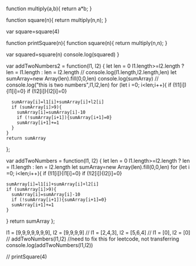 function multiply(a,b){
return a\*b;
}

function square(n){
return multiply(n,n);
}

var square=square(4)

function printSquare(n){
function square(n){
return multiply(n,n);
}

var squared=square(n)
console.log(squared)
}

var addTwoNumbers2 = function(l1, l2) {
let len = 0
l1.length>=l2.length ? len = l1.length : len = l2.length
// console.log(l1.length,l2.length,len)
let sumArray=new Array(len).fill(0,0,len)
console.log(sumArray)
// console.log("this is two numbers",l1,l2,len)
for (let i =0; i<len;i++){
if (!l1[i]){l1[i]=0}
if (!l2[i]){l2[i]=0}

      sumArray[i]=l1[i]+sumArray[i]+l2[i]
      if (sumArray[i]>9){
        sumArray[i]=sumArray[i]-10
        if (!sumArray[i+1]){sumArray[i+1]=0}
        sumArray[i+1]+=1
      }
    }
    return sumArray

};

var addTwoNumbers = function(l1, l2) {
let len = 0
l1.length>=l2.length ? len = l1.length : len = l2.length
let sumArray=new Array(len).fill(0,0,len)
for (let i =0; i<len;i++){
if (!l1[i]){l1[i]=0}
if (!l2[i]){l2[i]=0}

    sumArray[i]=l1[i]+sumArray[i]+l2[i]
    if (sumArray[i]>9){
      sumArray[i]=sumArray[i]-10
      if (!sumArray[i+1]){sumArray[i+1]=0}
      sumArray[i+1]+=1
    }

}
return sumArray
};

l1 = [9,9,9,9,9,9,9], l2 = [9,9,9,9]
// l1 = [2,4,3], l2 = [5,6,4]
// l1 = [0], l2 = [0]
// addTwoNumbers(l1,l2)
//need to fix this for leetcode, not transferring
console.log(addTwoNumbers(l1,l2))

// printSquare(4)
